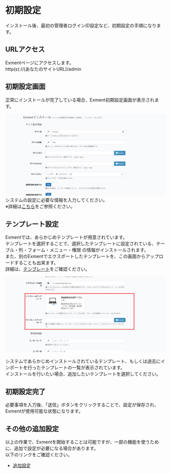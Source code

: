 # 初期設定
インストール後、最初の管理者ログインID設定など、初期設定の手順になります。

## URLアクセス
Exmentページにアクセスします。  
http(s)://(あなたのサイトURL)/admin  

## 初期設定画面
正常にインストールが完了している場合、Exment初期設定画面が表示されます。

![初期設定画面](img/install/install1.png)
システムの設定に必要な情報を入力してください。  
※詳細は[こちら](/ja/system_setting)をご参照ください。

## テンプレート設定
Exmentでは、あらかじめテンプレートが用意されています。  
テンプレートを選択することで、選択したテンプレートに設定されている、テーブル・列・フォーム・メニュー・権限 の情報がインストールされます。  
また、別のExmentでエクスポートしたテンプレートを、この画面からアップロードすることも出来ます。  
詳細は、[テンプレート](/ja/templata.md)をご確認ください。

![インストール画面_テンプレート](img/install/install_template.png)

システムであらかじめインストールされているテンプレート、もしくは過去にインポートを行ったテンプレートの一覧が表示されています。  
インストールを行いたい場合、追加したいテンプレートを選択してください。  

## 初期設定完了
必要事項を入力後、「送信」ボタンをクリックすることで、設定が保存され、Exmentが使用可能な状態になります。

## その他の追加設定
以上の作業で、Exmentを開始することは可能ですが、一部の機能を使うために、追加で設定が必要になる場合があります。  
以下のリンクをご確認ください。  
- [追加設定](/ja/quickstart_more)

